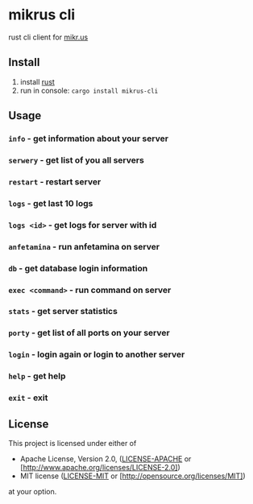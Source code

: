 # mikrus cli

rust cli client for [mikr.us](https://mikr.us)

## Install
1. install [rust](https://rustup.rs/)
2. run in console: `cargo install mikrus-cli`


## Usage

### `info` - get information about your server
### `serwery` - get list of you all servers
### `restart` - restart server
### `logs` - get last 10 logs
### `logs <id>` - get logs for server with id <id>
### `anfetamina` - run anfetamina on server
### `db` - get database login information
### `exec <command>` - run command on server
### `stats` - get server statistics
### `porty` - get list of all ports on your server
### `login` - login again or login to another server
### `help` - get help
### `exit` - exit

## License

This project is licensed under either of

* Apache License, Version 2.0, ([LICENSE-APACHE](LICENSE-APACHE) or
  [http://www.apache.org/licenses/LICENSE-2.0])
* MIT license ([LICENSE-MIT](LICENSE-MIT) or
  [http://opensource.org/licenses/MIT])

at your option.